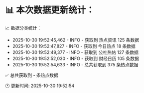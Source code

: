 📊 本次数据更新统计：
==========================

📈 数据分类统计：
- 2025-10-30 19:52:45,462 - INFO - 获取到 热点资讯 125 条数据
- 2025-10-30 19:52:47,827 - INFO - 获取到 今日热点 18 条数据
- 2025-10-30 19:52:49,377 - INFO - 获取到 公社热帖 127 条数据
- 2025-10-30 19:52:52,030 - INFO - 获取到 财经日历 105 条数据
- 2025-10-30 19:52:54,633 - INFO - 总共获取到 375 条热点数据

✅ 总共获取到 - 条热点数据

🕐 更新时间: 2025-10-30 19:52:54
